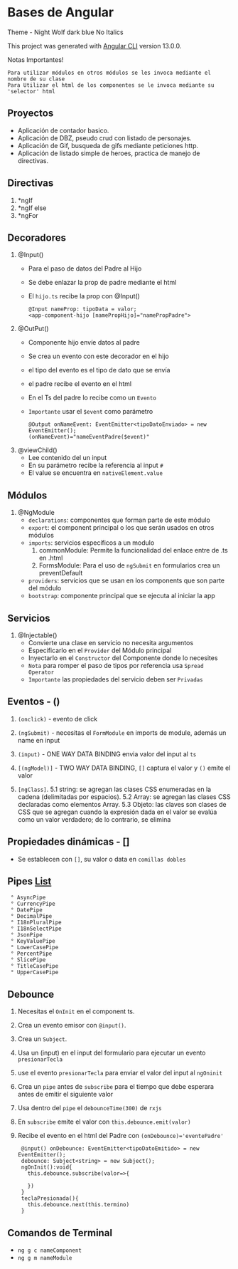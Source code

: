 # Bases de Angular

Theme  - Night Wolf dark blue No Italics

This project was generated with [Angular CLI](https://github.com/angular/angular-cli) version 13.0.0.

Notas Importantes!

    Para utilizar módulos en otros módulos se les invoca mediante el nombre de su clase
    Para Utilizar el html de los componentes se le invoca mediante su 'selector' html

## Proyectos

- Aplicación de contador basico.
- Aplicación de DBZ, pseudo crud con listado de personajes.
- Aplicación de Gif, busqueda de gifs mediante peticiones http.
- Aplicación de listado simple de heroes, practica de manejo de directivas.

## Directivas

1. *ngIf
2. *ngIf else
3. *ngFor

## Decoradores

1. @Input()
    - Para el paso de datos del Padre al Hijo
    - Se debe enlazar la prop de padre mediante el html
    - El `hijo.ts` recibe la prop con @Input()

          @Input nameProp: tipoData = valor;
          <app-component-hijo [namePropHijo]="namePropPadre">

2. @OutPut()
    - Componente hijo envíe datos al padre
    - Se crea un evento con este decorador en el hijo
    - el tipo del evento es el tipo de dato que se envía
    - el padre recibe el evento en el html
    - En el Ts del padre lo recibe como un `Evento`
    - `Importante` usar el `$event` como parámetro
  
          @Output onNameEvent: EventEmitter<tipoDatoEnviado> = new EventEmitter();
          (onNameEvent)="nameEventPadre($event)"

3. @viewChild()
    - Lee contenido del un input
    - En su parámetro recibe la referencia al input `#`
    - El value se encuentra en `nativeElement.value`

## Módulos

1. @NgModule
    - `declarations`: componentes que forman parte de este módulo
    - `export`: el component principal o los que serán usados en otros módulos
    - `imports`: servicios específicos a un modulo
      1. commonModule: Permite la funcionalidad del enlace entre de .ts en .html
      2. FormsModule: Para el uso de `ngSubmit` en formularios crea un preventDefault
    - `providers`: servicios que se usan en los components que son parte del módulo
    - `bootstrap`: componente principal que se ejecuta al iniciar la app

## Servicios

1. @Injectable()
    - Convierte una clase en servicio no necesita argumentos
    - Especificarlo en el `Provider` del Módulo principal
    - Inyectarlo en el `Constructor` del Componente donde lo necesites
    - `Nota` para romper el paso de tipos por referencia usa `Spread Operator`
    - `Importante` las propiedades del servicio deben ser `Privadas`

## Eventos - ()

1. `(onclick)` - evento de click

2. `(ngSubmit)` - necesitas el `FormModule` en imports de module, además un name en input

3. `(input)` - ONE WAY DATA BINDING envia valor del input al `ts`
  
4. `[(ngModel)]` - TWO WAY DATA BINDING, `[]` captura el valor y `()` emite el valor

5. `[ngClass]`.
  5.1 string: se agregan las clases CSS enumeradas en la cadena (delimitadas por espacios).
  5.2 Array: se agregan las clases CSS declaradas como elementos Array.
  5.3 Objeto: las claves son clases de CSS que se agregan cuando la expresión dada en el valor se evalúa como un valor verdadero; de lo contrario, se elimina

## Propiedades dinámicas - []

- Se establecen con `[]`, su valor o data en `comillas dobles`

## Pipes [List](https://angular.io/api?type=pipe)

     ° AsyncPipe
     ° CurrencyPipe
     ° DatePipe
     ° DecimalPipe
     ° I18nPluralPipe
     ° I18nSelectPipe
     ° JsonPipe
     ° KeyValuePipe
     ° LowerCasePipe
     ° PercentPipe
     ° SlicePipe
     ° TitleCasePipe
     ° UpperCasePipe

<!-- FIXME  -->
## Debounce

1. Necesitas el `OnInit` en el component ts.

2. Crea un evento emisor con `@input()`.

3. Crea un `Subject`.

4. Usa un (input) en el input del formulario para ejecutar un evento `presionarTecla`
  
5. use el evento `presionarTecla` para enviar el valor del input al `ngOninit`
  
6. Crea un `pipe` antes de `subscribe` para el tiempo que debe esperara antes de emitir el siguiente valor
  
7. Usa dentro del `pipe` el `debounceTime(300)` de `rxjs`

8. En `subscribe` emite el valor con `this.debounce.emit(valor)`

9. Recibe el evento en el html del Padre con `(onDebounce)='eventePadre'`

        @input() onDebounce: EventEmitter<tipoDatoEmitido> = new EventEmitter();
        debounce: Subject<string> = new Subject();
        ngOnInit():void{
          this.debounce.subscribe(valor=>{
            
          })
        }
        teclaPresionada(){
          this.debounce.next(this.termino)
        }

## Comandos de Terminal

- `ng g c nameComponent`
- `ng g m nameModule`
